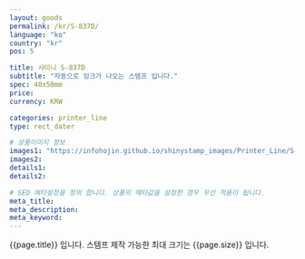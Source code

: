 ```yaml
---
layout: goods
permalink: /kr/S-837D/
language: "ko"
country: "kr"
pos: 5

title: 샤이니 S-837D
subtitle: "자동으로 잉크가 나오는 스템프 입니다."
spec: 40x50mm
price: 
currency: KRW

categories: printer_line
type: rect_dater

# 상품이미지 정보
images1: "https://infohojin.github.io/shinystamp_images/Printer_Line/S-837D/S-837D_1.jpg"
images2:
details1:
details2:    

# SEO 메타설정을 정의 합니다. 상품의 메타값을 설정한 경우 우선 적용이 됩니다.
meta_title: 
meta_description:
meta_keyword:
---
```


{{page.title}} 입니다. 스템프 제작 가능한 최대 크기는 {{page.size}} 입니다. 